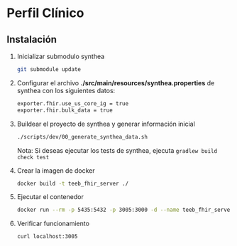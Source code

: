 # Perfil Clínico

## Instalación 

1. Inicializar submodulo synthea

    ```bash
    git submodule update
    ```

2. Configurar el archivo **./src/main/resources/synthea.properties** de synthea con los siguientes datos:

    ```bash
    exporter.fhir.use_us_core_ig = true 
    exporter.fhir.bulk_data = true
    ```

3. Buildear el proyecto de synthea y generar información inicial

    ```bash
    ./scripts/dev/00_generate_synthea_data.sh
    ```
    Nota: Si deseas ejecutar los tests de synthea, ejecuta `gradlew build check test`

4. Crear la imagen de docker

    ```bash
    docker build -t teeb_fhir_server ./
    ```

5. Ejecutar el contenedor

    ```bash
    docker run --rm -p 5435:5432 -p 3005:3000 -d --name teeb_fhir_server teeb_fhir_server --env-file=.env
    ```

6. Verificar funcionamiento

    ```
    curl localhost:3005
    ```
